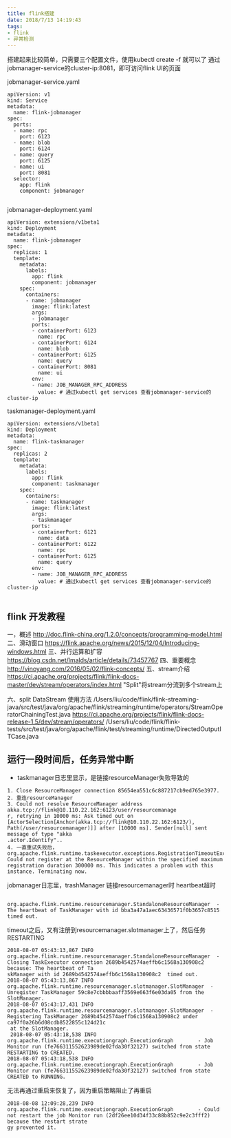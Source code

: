 ```yaml
---
title: flink搭建
date: 2018/7/13 14:19:43
tags:
- flink
- 异常检测
---
```


搭建起来比较简单，只需要三个配置文件，使用kubectl create -f 就可以了
通过jobmanager-service的cluster-ip:8081，即可访问flink UI的页面

jobmanager-service.yaml

```
apiVersion: v1
kind: Service
metadata:
  name: flink-jobmanager
spec:
  ports:
  - name: rpc
    port: 6123
  - name: blob
    port: 6124
  - name: query
    port: 6125
  - name: ui
    port: 8081
  selector:
    app: flink
    component: jobmanager
    
```



jobmanager-deployment.yaml
```
apiVersion: extensions/v1beta1
kind: Deployment
metadata:
  name: flink-jobmanager
spec:
  replicas: 1
  template:
    metadata:
      labels:
        app: flink
        component: jobmanager
    spec:
      containers:
      - name: jobmanager
        image: flink:latest
        args:
        - jobmanager
        ports:
        - containerPort: 6123
          name: rpc
        - containerPort: 6124
          name: blob
        - containerPort: 6125
          name: query
        - containerPort: 8081
          name: ui
        env:
        - name: JOB_MANAGER_RPC_ADDRESS  
          value: # 通过kubectl get services 查看jobmanager-service的cluster-ip 
```          
          
taskmanager-deployment.yaml
```
apiVersion: extensions/v1beta1
kind: Deployment
metadata:
  name: flink-taskmanager
spec:
  replicas: 2
  template:
    metadata:
      labels:
        app: flink
        component: taskmanager
    spec:
      containers:
      - name: taskmanager
        image: flink:latest
        args:
        - taskmanager
        ports:
        - containerPort: 6121
          name: data
        - containerPort: 6122
          name: rpc
        - containerPort: 6125
          name: query
        env:
        - name: JOB_MANAGER_RPC_ADDRESS    
          value: # 通过kubectl get services 查看jobmanager-service的cluster-ip  
          
```

## flink 开发教程
一，概述  http://doc.flink-china.org/1.2.0/concepts/programming-model.html
二、滑动窗口 https://flink.apache.org/news/2015/12/04/Introducing-windows.html
三、并行运算和扩容 https://blog.csdn.net/lmalds/article/details/73457767
四、重要概念 http://vinoyang.com/2016/05/02/flink-concepts/
五、stream介绍 https://ci.apache.org/projects/flink/flink-docs-master/dev/stream/operators/index.html "Split"将stream分流到多个stream上

六、split DataStream 使用方法 /Users/liu/code/flink/flink-streaming-java/src/test/java/org/apache/flink/streaming/runtime/operators/StreamOperatorChainingTest.java  https://ci.apache.org/projects/flink/flink-docs-release-1.5/dev/stream/operators/   /Users/liu/code/flink/flink-tests/src/test/java/org/apache/flink/test/streaming/runtime/DirectedOutputITCase.java

## 运行一段时间后，任务异常中断
- taskmanager日志里显示，是链接resourceManager失败导致的         

```
1. Close ResourceManager connection 85654ea551c6c887217cb9ed765e3977.
2. 重连resourceManager
3. Could not resolve ResourceManager address akka.tcp://flink@10.110.22.162:6123/user/resourcemanage
r, retrying in 10000 ms: Ask timed out on [ActorSelection[Anchor(akka.tcp://flink@10.110.22.162:6123/), Path(/user/resourcemanager)]] after [10000 ms]. Sender[null] sent message of type "akka
.actor.Identify"..
4. 一直重试失败后，org.apache.flink.runtime.taskexecutor.exceptions.RegistrationTimeoutException: Could not register at the ResourceManager within the specified maximum registration duration 300000 ms. This indicates a problem with this instance. Terminating now.

```


jobmanager日志里，trashManager 链接resourcemanager时 heartbeat超时        

```     

org.apache.flink.runtime.resourcemanager.StandaloneResourceManager  - The heartbeat of TaskManager with id bba3a47a1aec63436571f0b3657c8515 timed out.
```
timeout之后，又有注册到resourcemanager.slotmanager上了，然后任务RESTARTING    
```
2018-08-07 05:43:13,867 INFO  org.apache.flink.runtime.resourcemanager.StandaloneResourceManager  - Closing TaskExecutor connection 2689b4542574aeffb6c1568a130908c2 because: The heartbeat of Ta
skManager with id 2689b4542574aeffb6c1568a130908c2  timed out.
2018-08-07 05:43:13,867 INFO  org.apache.flink.runtime.resourcemanager.slotmanager.SlotManager  - Unregister TaskManager 59c8e7cbbbbaaff3569e663f6e03da05 from the SlotManager.
2018-08-07 05:43:17,431 INFO  org.apache.flink.runtime.resourcemanager.slotmanager.SlotManager  - Registering TaskManager 2689b4542574aeffb6c1568a130908c2 under ca97f0a26b6d08cdb8522855c124d21c
 at the SlotManager.
 2018-08-07 05:43:18,538 INFO  org.apache.flink.runtime.executiongraph.ExecutionGraph        - Job Monitor run (fe766311552623989de02fda30f32127) switched from state RESTARTING to CREATED.
2018-08-07 05:43:18,538 INFO  org.apache.flink.runtime.executiongraph.ExecutionGraph        - Job Monitor run (fe766311552623989de02fda30f32127) switched from state CREATED to RUNNING.
```









无法再通过重启来恢复了，因为重启策略阻止了再重启

```
2018-08-08 12:09:28,239 INFO  org.apache.flink.runtime.executiongraph.ExecutionGraph        - Could not restart the job Monitor run (2df26ee10d34f33c88b852c9e2c3fff2) because the restart strate
gy prevented it.
```

